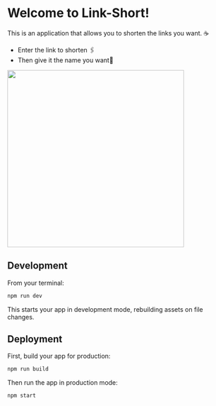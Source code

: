 # Welcome to Link-Short!
This is an application that allows you to shorten the links you want. ☕

- Enter the link to shorten 🖇️
- Then give it the name you want🔗


<img src="https://github.com/Cess4r/link-short-app/blob/master/link-shortgif.gif" height="400px" weigth="400px"/>

## Development

From your terminal:

```sh
npm run dev
```

This starts your app in development mode, rebuilding assets on file changes.

## Deployment

First, build your app for production:

```sh
npm run build
```

Then run the app in production mode:

```sh
npm start
```

